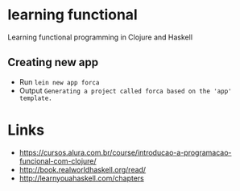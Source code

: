 # learning functional

Learning functional programming in Clojure and Haskell

## Creating new app
- Run ```lein new app forca```
- Output ```Generating a project called forca based on the 'app' template.```

# Links
- https://cursos.alura.com.br/course/introducao-a-programacao-funcional-com-clojure/
- http://book.realworldhaskell.org/read/
- http://learnyouahaskell.com/chapters
